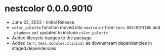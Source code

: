 # nestcolor 0.0.0.9010

* June 22, 2022 - Initial Release.
* `color_palette` function moved into `nestcolor` from `tern`.
  `DESCRIPTION` and `_pkgdown.yml` updated to include `color_palette`
* Added lifecycle badges to the package
* Added `tern`, `teal.modules.clinical` as downstream dependencies in staged.dependencies
